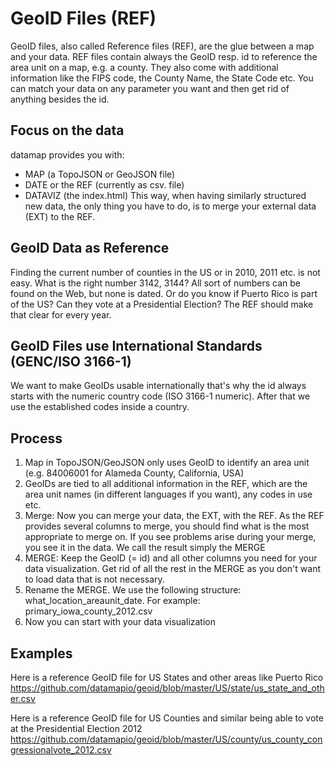 # GeoID Files (REF)

GeoID files, also called Reference files (REF), are the glue between a map and your data.
REF files contain always the GeoID resp. id to reference the area unit on a map, e.g. a county. They also come with additional information like the FIPS code, the County Name, the State Code etc.
You can match your data on any parameter you want and then get rid of anything besides the id.


## Focus on the data
datamap provides you with:
* MAP (a TopoJSON or GeoJSON file)
* DATE or the REF (currently as csv. file)
* DATAVIZ (the index.html)
This way, when having similarly structured new data, the only thing you have to do, is to merge your external data (EXT) to the REF. 

## GeoID Data as Reference
Finding the current number of counties in the US or in 2010, 2011 etc. is not easy. What is the right number 3142, 3144? All sort of numbers can be found on the Web, but none is dated. Or do you know if Puerto Rico is part of the US? Can they vote at a Presidential Election? 
The REF should make that clear for every year. 

## GeoID Files use International Standards (GENC/ISO 3166-1)
We want to make GeoIDs usable internationally that's why the id always starts with the numeric country code (ISO 3166-1 numeric). After that we use the established codes inside a country. 

## Process
1. Map in TopoJSON/GeoJSON only uses GeoID to identify an area unit (e.g. 84006001 for Alameda County, California, USA) 
2. GeoIDs are tied to all additional information in the REF, which are the area unit names (in different languages if you want), any codes in use etc.
3. Merge: Now you can merge your data, the EXT, with the REF. As the REF provides several columns to merge, you should find what is the most appropriate to merge on. If you see problems arise during your merge, you see it in the data. We call the result simply the MERGE
4. MERGE: Keep the GeoID (= id) and all other columns you need for your data visualization. Get rid of all the rest in the MERGE as you don't want to load data that is not necessary.
5. Rename the MERGE. We use the following structure: what_location_areaunit_date. For example: primary_iowa_county_2012.csv
6. Now you can start with your data visualization



## Examples

Here is a reference GeoID file for US States and other areas like Puerto Rico
https://github.com/datamapio/geoid/blob/master/US/state/us_state_and_other.csv

Here is a reference GeoID file for US Counties and similar being able to vote at the Presidential Election 2012
https://github.com/datamapio/geoid/blob/master/US/county/us_county_congressionalvote_2012.csv
